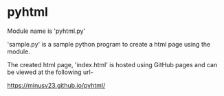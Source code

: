 # pyhtml

Module name  is 'pyhtml.py'

'sample.py' is a sample python program to create a html page using the module.

The created html page, 'index.html' is hosted using GitHub pages and can be viewed at the following url-

https://minusv23.github.io/pyhtml/
